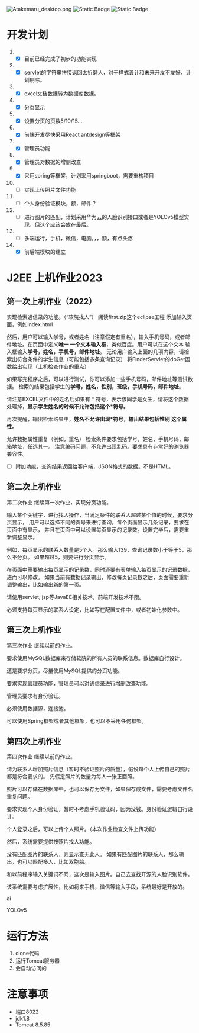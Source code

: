 ![Atakemaru_desktop.png](https://fastly.jsdelivr.net/gh/ljl2107/imageshack/Anime/Atakemaru_desktop.png)
![Static Badge](https://img.shields.io/badge/2.7.8_spring-boot-blue)
![Static Badge](https://img.shields.io/badge/5.9.2_antd-green)

# 开发计划
1. *[x] 目前已经完成了初步的功能实现
2. *[x] servlet的字符串拼接返回太折磨人，对于样式设计和未来开发不友好，计划剔除。
3. *[x] excel文档数据转为数据库数据。
4. *[x] 分页显示
5. *[x] 设置分页的页数5/10/15...
6. *[x] 前端开发尽快采用React antdesign等框架
7. *[x] 管理员功能
8. *[x] 管理员对数据的增删改查
9. *[x] 采用spring等框架，计划采用springboot，需要重构项目
10. *[ ] 实现上传照片文件功能 
11. *[ ] 个人身份验证模块，额，邮件？
12. *[ ] 进行图片的匹配，计划采用华为云的人脸识别接口或者是YOLOv5模型实现，但这个应该会放在最后。
13. *[ ] 多端运行，手机，微信，电脑，，，额，有点头疼
14. *[x] 前后端模块的建立

# J2EE 上机作业2023
## 第一次上机作业（2022）
实现检索通信录的功能。（“软院找人”）
阅读first.zip这个eclipse工程
添加输入页面，例如index.html

然后，用户可以输入学号，或者姓名（注意假定有重名），输入手机号码，或者邮件地址。在页面中定义**唯一 一个文本输入框**，类似百度。用户可以在这个文本 输入框输入**学号，姓名，手机号，邮件地址**。
无论用户输入上面的几项内容，请检索出符合条件的学生信息（可能包括多条查询记录）
将FinderServlet的doGet函数给出实现（上机检查作业的重点）

如果写完程序之后，可以进行测试，你可以添加一些手机号码，邮件地址等测试数据。
检索的结果包括学生的**学号，姓名，性别，班级，手机号码，邮件地址**。

请注意EXCEL文件中的姓名后如果有 * 符号，表示该同学是女生，请将这个数据处理掉，**显示学生姓名的时候不允许包括这个*符号。**

再次提醒，输出检索结果中，**姓名不允许出现*符号，输出结果包括性别 这个属性。**

允许数据属性重复（例如，重名）
检索条件要求包括学号，姓名，手机号码，邮箱地址，任选其一。
注意编码问题，不允许出现乱码。要求具有非常好的浏览器兼容性。

* [ ] 附加功能，查询结果返回给客户端，JSON格式的数据。不是HTML。



## 第二次上机作业

第二次作业
继续第一次作业，实现分页功能。

输入某个关键字，进行找人操作，当满足条件的联系人超过某个值的时候，要求分页显示，
用户可以选择不同的页号来进行查询。每个页面显示几条记录，要求在页面中有显示，
并且在页面中可以设置每页显示的记录数。设置完毕后，需要重新调整显示。

例如，每页显示的联系人数量是5个人。那么输入139，查询记录数小于等于5，那么不分页。
如果超过5，则要进行分页显示。

在页面中需要输出每页显示的记录数，同时还要有表单输入每页显示的记录数据，进而可以修改。
如果当前有数据记录输出，修改每页记录数之后，页面需要重新调整输出，比如输出新的第一页。

请使用servlet, jsp等JavaEE相关技术，前端开发技术不限。

必须支持每页显示的联系人设定，比如写在配置文件中，或者初始化参数中。



## 第三次上机作业

第三次作业
继续以前的作业。

要求使用MySQL数据库来存储软院的所有人员的联系信息。数据库自行设计。

还是要求分页，尽量使用MySQL提供的分页功能。

要求实现管理员功能，管理员可以对通信录进行增删改查功能。

管理员要求有身份验证。

必须使用数据源，连接池。

可以使用Spring框架或者其他框架，也可以不采用任何框架。


## 第四次上机作业
第四次作业
继续以前的作业。

请为联系人增加照片信息（暂时不验证照片的质量），假设每个人上传自己的照片都是符合要求的。
先假定照片的数量为每人一张正面照。

照片可以存储在数据库中，也可以保存为文件，如果保存成文件，需要考虑文件名重复问题。

要求实现个人身份验证，暂时不考虑手机验证码，因为没钱。身份验证逻辑自行设计。

个人登录之后，可以上传个人照片。（本次作业检查文件上传功能）

然后，系统需要提供按照片找人功能。

没有匹配图片的联系人，则显示查无此人。
如果有匹配图片的联系人，那么输出，也可以匹配多人，比如双胞胎。

和以前程序输入关键词不同，这次是输入图片。自己去查找开源的人脸识别软件。

该系统需要考虑扩展性，比如将来手机，微信等输入手段，系统最好是开放的。

ai

YOLOv5


# 运行方法
1. clone代码
2. 运行Tomcat服务器
3. 会自动访问的

# 注意事项
* 端口8022
* jdk1.8
* Tomcat 8.5.85





